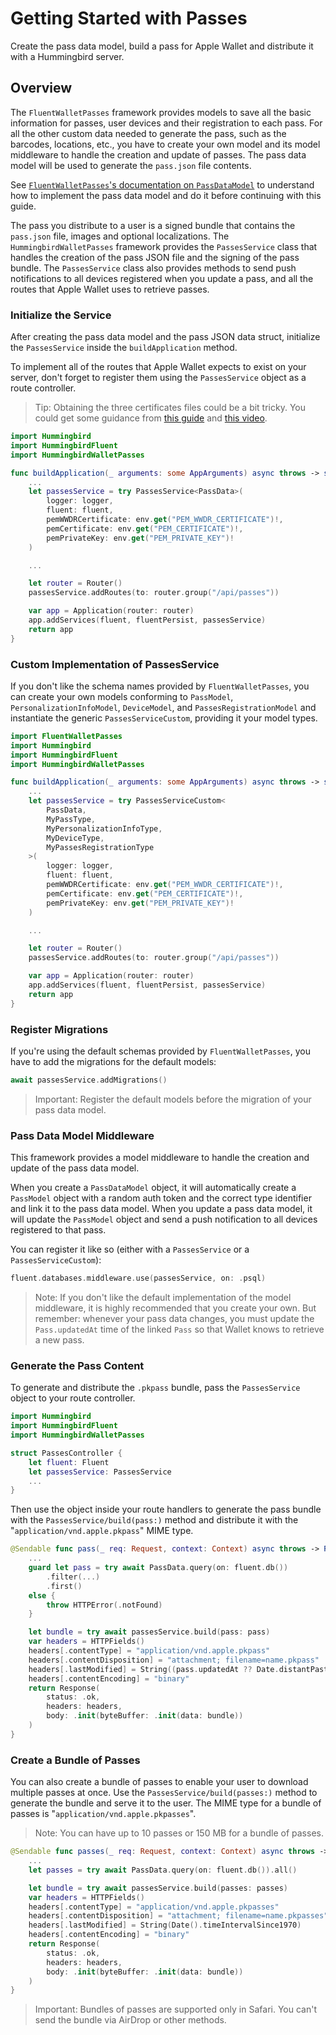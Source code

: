 # Getting Started with Passes

Create the pass data model, build a pass for Apple Wallet and distribute it with a Hummingbird server.

## Overview

The `FluentWalletPasses` framework provides models to save all the basic information for passes, user devices and their registration to each pass.
For all the other custom data needed to generate the pass, such as the barcodes, locations, etc., you have to create your own model and its model middleware to handle the creation and update of passes.
The pass data model will be used to generate the `pass.json` file contents.

See [`FluentWalletPasses`'s documentation on `PassDataModel`](https://swiftpackageindex.com/fpseverino/fluent-wallet/documentation/fluentwalletpasses/passdatamodel) to understand how to implement the pass data model and do it before continuing with this guide.

The pass you distribute to a user is a signed bundle that contains the `pass.json` file, images and optional localizations.
The `HummingbirdWalletPasses` framework provides the ``PassesService`` class that handles the creation of the pass JSON file and the signing of the pass bundle.
The ``PassesService`` class also provides methods to send push notifications to all devices registered when you update a pass, and all the routes that Apple Wallet uses to retrieve passes.

### Initialize the Service

After creating the pass data model and the pass JSON data struct, initialize the ``PassesService`` inside the `buildApplication` method.

To implement all of the routes that Apple Wallet expects to exist on your server, don't forget to register them using the ``PassesService`` object as a route controller.

> Tip: Obtaining the three certificates files could be a bit tricky. You could get some guidance from [this guide](https://github.com/alexandercerutti/passkit-generator/wiki/Generating-Certificates) and [this video](https://www.youtube.com/watch?v=rJZdPoXHtzI).

```swift
import Hummingbird
import HummingbirdFluent
import HummingbirdWalletPasses

func buildApplication(_ arguments: some AppArguments) async throws -> some ApplicationProtocol {
    ...
    let passesService = try PassesService<PassData>(
        logger: logger,
        fluent: fluent,
        pemWWDRCertificate: env.get("PEM_WWDR_CERTIFICATE")!,
        pemCertificate: env.get("PEM_CERTIFICATE")!,
        pemPrivateKey: env.get("PEM_PRIVATE_KEY")!
    )

    ...

    let router = Router()
    passesService.addRoutes(to: router.group("/api/passes"))

    var app = Application(router: router)
    app.addServices(fluent, fluentPersist, passesService)
    return app
}
```

### Custom Implementation of PassesService

If you don't like the schema names provided by `FluentWalletPasses`, you can create your own models conforming to `PassModel`, `PersonalizationInfoModel`, `DeviceModel`, and `PassesRegistrationModel` and instantiate the generic ``PassesServiceCustom``, providing it your model types.

```swift
import FluentWalletPasses
import Hummingbird
import HummingbirdFluent
import HummingbirdWalletPasses

func buildApplication(_ arguments: some AppArguments) async throws -> some ApplicationProtocol {
    ...
    let passesService = try PassesServiceCustom<
        PassData,
        MyPassType,
        MyPersonalizationInfoType,
        MyDeviceType,
        MyPassesRegistrationType
    >(
        logger: logger,
        fluent: fluent,
        pemWWDRCertificate: env.get("PEM_WWDR_CERTIFICATE")!,
        pemCertificate: env.get("PEM_CERTIFICATE")!,
        pemPrivateKey: env.get("PEM_PRIVATE_KEY")!
    )

    ...

    let router = Router()
    passesService.addRoutes(to: router.group("/api/passes"))

    var app = Application(router: router)
    app.addServices(fluent, fluentPersist, passesService)
    return app
}
```

### Register Migrations

If you're using the default schemas provided by `FluentWalletPasses`, you have to add the migrations for the default models:

```swift
await passesService.addMigrations()
```

> Important: Register the default models before the migration of your pass data model.

### Pass Data Model Middleware

This framework provides a model middleware to handle the creation and update of the pass data model.

When you create a `PassDataModel` object, it will automatically create a `PassModel` object with a random auth token and the correct type identifier and link it to the pass data model.
When you update a pass data model, it will update the `PassModel` object and send a push notification to all devices registered to that pass.

You can register it like so (either with a ``PassesService`` or a ``PassesServiceCustom``):

```swift
fluent.databases.middleware.use(passesService, on: .psql)
```

> Note: If you don't like the default implementation of the model middleware, it is highly recommended that you create your own. But remember: whenever your pass data changes, you must update the `Pass.updatedAt` time of the linked `Pass` so that Wallet knows to retrieve a new pass.

### Generate the Pass Content

To generate and distribute the `.pkpass` bundle, pass the ``PassesService`` object to your route controller.

```swift
import Hummingbird
import HummingbirdFluent
import HummingbirdWalletPasses

struct PassesController {
    let fluent: Fluent
    let passesService: PassesService
    ...
}
```

Then use the object inside your route handlers to generate the pass bundle with the ``PassesService/build(pass:)`` method and distribute it with the "`application/vnd.apple.pkpass`" MIME type.

```swift
@Sendable func pass(_ req: Request, context: Context) async throws -> Response {
    ...
    guard let pass = try await PassData.query(on: fluent.db())
        .filter(...)
        .first()
    else {
        throw HTTPError(.notFound)
    }

    let bundle = try await passesService.build(pass: pass)
    var headers = HTTPFields()
    headers[.contentType] = "application/vnd.apple.pkpass"
    headers[.contentDisposition] = "attachment; filename=name.pkpass"
    headers[.lastModified] = String((pass.updatedAt ?? Date.distantPast).timeIntervalSince1970)
    headers[.contentEncoding] = "binary"
    return Response(
        status: .ok,
        headers: headers,
        body: .init(byteBuffer: .init(data: bundle))
    )
}
```

### Create a Bundle of Passes

You can also create a bundle of passes to enable your user to download multiple passes at once.
Use the ``PassesService/build(passes:)`` method to generate the bundle and serve it to the user.
The MIME type for a bundle of passes is "`application/vnd.apple.pkpasses`".

> Note: You can have up to 10 passes or 150 MB for a bundle of passes.

```swift
@Sendable func passes(_ req: Request, context: Context) async throws -> Response {
    ...
    let passes = try await PassData.query(on: fluent.db()).all()

    let bundle = try await passesService.build(passes: passes)
    var headers = HTTPFields()
    headers[.contentType] = "application/vnd.apple.pkpasses"
    headers[.contentDisposition] = "attachment; filename=name.pkpasses"
    headers[.lastModified] = String(Date().timeIntervalSince1970)
    headers[.contentEncoding] = "binary"
    return Response(
        status: .ok,
        headers: headers,
        body: .init(byteBuffer: .init(data: bundle))
    )
}
```

> Important: Bundles of passes are supported only in Safari. You can't send the bundle via AirDrop or other methods.
